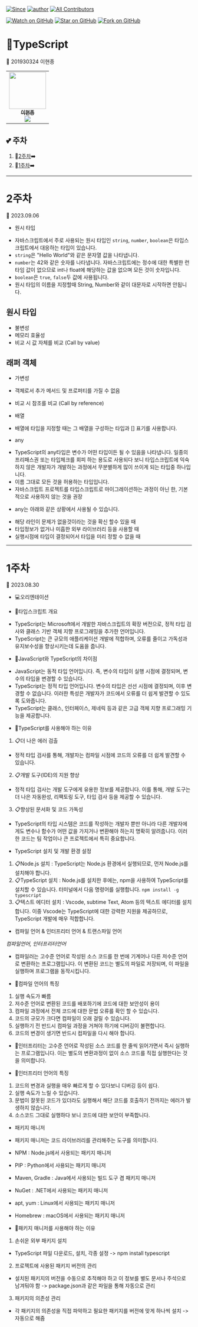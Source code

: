 [![Since](https://img.shields.io/badge/since-2023.08.31-333333.svg?style=flat-square)](https://github.com/Brem0827/Tech-Stack)
[![author](https://img.shields.io/badge/author-Brem0827-0066FF.svg?style=flat-square)](https://github.com/Brem0827/Tech-Stack)
[![All Contributors](https://img.shields.io/badge/all_contributors-2-orange.svg?style=flat-square)](#Tech-Stack)

[![Watch on GitHub](https://img.shields.io/github/watchers/Brem0827/Tech-Stack.svg?style=social)](https://github.com/Brem0827/Tech-Stack/watchers)
[![Star on GitHub](https://img.shields.io/github/stars/Brem0827/Tech-Stack.svg?style=social)](https://github.com/Brem0827/Tech-Stack/stargazers)
[![Fork on GitHub](https://img.shields.io/github/forks/Brem0827/Tech-Stack.svg?style=social)](https://github.com/Brem0827/Tech-Stack/network/members)

# 🏃TypeScript
📔 201930324 이현종

<table align="center">
    <tr>
        <td align="center">
	    <a href="https://github.com/Brem0827">
	    	<img src="https://avatars.githubusercontent.com/u/62270266?v=4?s=100" width="100px;" alt=""/>
				<br/>
					<sub>
					<b>이현종</b>
				<br/>
	    	<img src="https://us-central1-progress-markdown.cloudfunctions.net/progress/100"/>
	        </sub>
	    </a>
	</td>
    </tr>
</table>

💕 주차
---
1. 💭[2주차](#2주차)➡️
1. 💭[1주차](#1주차)➡️

---
# 2주차

🔋 2023.09.06

- 원시 타입

* 자바스크립트에서 주로 사용되는 원시 타입인 `string`, `number`, `boolean`은 타입스크립트에서 대응하는 타입이 있습니다.
* `string`은 "Hello World"와 같은 문자열 값을 나타냅니다.
* `number`는 42와 같은 숫자를 나타냅니다. 자바스크립트에는 정수에 대한 특별한 런타임 값이 없으므로 int나 float에 해당하는 값을 없으며 모든 것이 숫자입니다.
* `boolean`은 `true`, `false`두 값에 사용됩니다.
* 원시 타입의 이름을 지정할때 String, Number와 같이 대문자로 시작하면 안됩니다.

## 원시 타입
- 불변성
- 메모리 효율성
- 비교 시 값 자체를 비교 (Call by value)

## 래퍼 객체
- 가변성
- 객체로서 추가 메서드 및 프로퍼티를 가질 수 없음
- 비교 시 참조를 비교 (Call by reference)

- 배열
* 배열에 타입을 지정할 때는 그 배열을 구성하는 타입과 [] 표기를 사용합니다.

- any
* TypeScript의 any타입은 변수가 어떤 타입이든 될 수 있음을 나타냅니다. 일종의 프리패스권 또는 타입체크를 회피 하는 용도로 사용되다 보니 타입스크립트에 익숙하지 않은 개발자가 개발하는 과정에서 무분별하게 많이 쓰이게 되는 타입중 하나입니다.
* 이름 그대로 모든 것을 허용하는 타입입니다.
* 자바스크립트 프로젝트를 타입스크립트로 마이그레이션하는 과정이 아닌 한, 기본적으로 사용하지 않는 것을 권장

- any는 아래와 같은 상황에서 사용될 수 있습니다.
* 해당 라인이 문제가 없을것이라는 것을 확신 할수 있을 때
* 타입정보가 없거나 미흡한 외부 라이브러리 등을 사용할 때
* 실행시점에 타입이 결정되어서 타입을 미리 정할 수 없을 때


---
# 1주차

🔋 2023.08.30

- 💻오리엔테이션

- 📃타입스크립트 개요
* TypeScript는 Microsoft에서 개발한 자바스크립트의 확장 버전으로, 정적 타입 검사와 클래스 기반 객체 지향 프로그래밍을 추가한 언어입니다.
* TypeScript는 큰 규모의 애플리케이션 개발에 적합하며, 오류를 줄이고 가독성과 유지보수성을 향상시키는데 도움을 줍니다.

- 📜JavaScript와 TypeScript의 차이점
* JavaScript는 동적 타입 언어입니다. 즉, 변수의 타입이 실행 시점에 결정되며, 변수의 타입을 변경할 수 있습니다.
* TypeScript는 정적 타입 언어입니다. 변수의 타입은 선선 시점에 결정되며, 이후 변경할 수 없습니다. 이러한 특성은 개발자가 코드에서 오류를 더 쉽게 발견할 수 있도록 도와줍니다.
* TypeScript는 클래스, 인터페이스, 제네릭 등과 같은 고급 객체 지향 프로그래밍 기능을 제공합니다.

- 📃TypeScript를 사용해야 하는 이유
1. 📋더 나은 에러 검출
* 정적 타입 검사를 통해, 개발자는 컴파일 시점에 코드의 오류를 더 쉽게 발견할 수 있습니다.

2. 📋개발 도구(IDE)의 지원 향상
* 정적 타입 검사는 개발 도구에게 유용한 정보를 제공합니다. 이를 통해, 개발 도구는 더 나은 자동완성, 리팩토링 도구, 타입 검사 등을 제공할 수 있습니다.

3. 📋향상된 문서화 및 코드 가독성
* TypeScript의 타입 시스템은 코드를 작성하는 개발자 뿐만 아니라 다른 개발자에게도 변수나 함수가 어떤 값을 가지거나 변환해야 하는지 명확히 알려줍니다. 이러한 코드는 팀 작업이나 큰 프로젝트에서 특히 중요합니다.

- TypeScript 설치 및 개발 환경 설정
1. 📋Node.js 설치 : TypeScript는 Node.js 환경에서 실행되므로, 먼저 Node.js를 설치해야 합니다.
2. 📋TypeScript 설치 : Node.js를 설치한 후에는, npm을 사용하여 TypeScript를 설치할 수 있습니다. 터미널에서 다음 명령어를 실행합니다.
`npm install -g typescript`
3. 📋텍스트 에디터 설치 : Vscode, subtime Text, Atom 등의 텍스트 에디터를 설치합니다. 이중 Vscode는 TypeScript에 대한 강력한 지원을 제공하므로, TypeScript 개발에 매우 적합합니다.

- 컴파일 언어 & 인터프리터 언어 & 트랜스파일 언어

*컴파일언어, 인터프리터언어*
* 컴파일러는 고수준 언어로 작성된 소스 코드를 한 번에 기계어나 다른 저수준 언어로 변환하는 프로그램입니다. 이 변환된 코드는 별도의 파일로 저장되며, 이 파일을 실행하며 프로그램을 동작시킵니다.

* 📜컴파일 언어의 특징
1. 실행 속도가 빠름
2. 저수준 언어로 변환된 코드를 배포하기에 코드에 대한 보안성이 용이
3. 컴파일 과정에서 전체 코드에 대한 문법 오류를 확인 할 수 있습니다.
4. 코드의 규모가 크다면 컴파일이 오래 걸릴 수 있습니다.
5. 실행하기 전 반드시 컴파일 과정을 거쳐야 하기에 디버깅이 불편합니다.
6. 코드의 변경이 생기면 반드시 컴파일을 다시 해야 합니다.

* 📜인터프리터는 고수준 언어로 작성된 소스 코드를 한 줄씩 읽어가면서 즉시 실행하는 프로그램입니다. 이는 별도의 변환과정이 없이 소스 코드를 직접 실행한다는 것을 의미합니다.

* 📜인터프리터 언어의 특징
1. 코드의 변경과 실행을 매우 빠르게 할 수 있다보니 디버깅 등이 쉽다.
2. 실행 속도가 느릴 수 있습니다.
3. 문법이 잘못된 코드가 있더라도 실행해서 해단 코드를 호출하기 전까지는 에러가 발생하지 않습니다.
4. 소스코드 그대로 실행하다 보니 코드에 대한 보안이 부족합니다.

- 패키지 매니저
* 패키지 매니저는 코드 라이브러리를 관리해주는 도구를 의미합니다.

* NPM : Node.js에서 사용되는 패키지 매니저
* PIP : Python에서 사용되는 패키지 매니저
* Maven, Gradle : Java에서 사용되는 빌드 도구 겸 패키지 매니저
* NuGet : .NET에서 사용되는 패키지 매니저
* apt, yum : Linux에서 사용되는 패키지 매니저
* Homebrew : macOS에서 사용되는 패키지 매니저

* 📜패키지 매니저를 사용해야 하는 이유
1. 손쉬운 외부 패키지 설치
* TypeScript 파일 다운로드, 설치, 각종 설정 -> npm install typescript

2. 프로젝트에 사용된 패키지 버전의 관리
* 설치된 패키지의 버전을 수동으로 추적해야 하고 이 정보를 별도 문서나 주석으로 남겨둬야 함 -> package.json과 같은 파일을 통해 자동으로 관리

3. 패키지의 의존성 관리
* 각 패키지의 의존성을 직접 파악하고 필요한 패키지를 버전에 맞게 하나씩 설치 -> 자동으로 해줌
